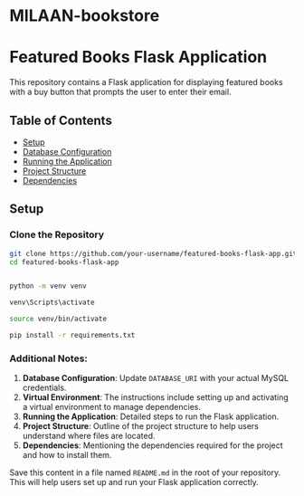 # MILAAN-bookstore
# Featured Books Flask Application

This repository contains a Flask application for displaying featured books with a buy button that prompts the user to enter their email.

## Table of Contents

- [Setup](#setup)
- [Database Configuration](#database-configuration)
- [Running the Application](#running-the-application)
- [Project Structure](#project-structure)
- [Dependencies](#dependencies)

## Setup

### Clone the Repository

```bash
git clone https://github.com/your-username/featured-books-flask-app.git
cd featured-books-flask-app
```

```bash 

python -m venv venv

venv\Scripts\activate

source venv/bin/activate

pip install -r requirements.txt
```

### Additional Notes:
1. **Database Configuration**: Update `DATABASE_URI` with your actual MySQL credentials.
2. **Virtual Environment**: The instructions include setting up and activating a virtual environment to manage dependencies.
3. **Running the Application**: Detailed steps to run the Flask application.
4. **Project Structure**: Outline of the project structure to help users understand where files are located.
5. **Dependencies**: Mentioning the dependencies required for the project and how to install them.

Save this content in a file named `README.md` in the root of your repository. This will help users set up and run your Flask application correctly.
